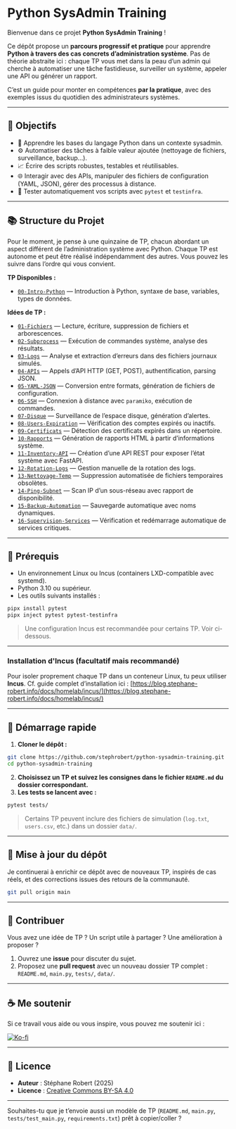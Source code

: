# Python SysAdmin Training

Bienvenue dans ce projet **Python SysAdmin Training** !

Ce dépôt propose un **parcours progressif et pratique** pour apprendre **Python
à travers des cas concrets d’administration système**. Pas de théorie abstraite
ici : chaque TP vous met dans la peau d’un admin qui cherche à automatiser une
tâche fastidieuse, surveiller un système, appeler une API ou générer un rapport.

C’est un guide pour monter en compétences **par la pratique**, avec des exemples
issus du quotidien des administrateurs systèmes.

---

## 🎯 Objectifs

* 🐍 Apprendre les bases du langage Python dans un contexte sysadmin.
* ⚙️ Automatiser des tâches à faible valeur ajoutée (nettoyage de fichiers,
  surveillance, backup…).
* 📈 Écrire des scripts robustes, testables et réutilisables.
* 🌐 Interagir avec des APIs, manipuler des fichiers de configuration (YAML,
  JSON), gérer des processus à distance.
* 🧪 Tester automatiquement vos scripts avec `pytest` et `testinfra`.

---

## 📚 Structure du Projet

Pour le moment, je pense à une quinzaine de TP, chacun abordant un aspect
différent de l’administration système avec Python. Chaque TP est autonome et
peut être réalisé indépendamment des autres. Vous pouvez les suivre dans l’ordre
qui vous convient.

**TP Disponibles :**

* [`00-Intro-Python`](./00-Intro-Python) — Introduction à Python, syntaxe de base,
  variables, types de données.

**Idées de TP :**

* [`01-Fichiers`](./01-Fichiers) — Lecture, écriture, suppression de fichiers et
  arborescences.
* [`02-Subprocess`](./02-Subprocess) — Exécution de commandes système, analyse
  des résultats.
* [`03-Logs`](./03-Logs) — Analyse et extraction d’erreurs dans des fichiers
  journaux simulés.
* [`04-APIs`](./04-APIs) — Appels d’API HTTP (GET, POST), authentification,
  parsing JSON.
* [`05-YAML-JSON`](./05-YAML-JSON) — Conversion entre formats, génération de
  fichiers de configuration.
* [`06-SSH`](./06-SSH) — Connexion à distance avec `paramiko`, exécution de
  commandes.
* [`07-Disque`](./07-Disque) — Surveillance de l’espace disque, génération
  d’alertes.
* [`08-Users-Expiration`](./08-Users-Expiration) — Vérification des comptes
  expirés ou inactifs.
* [`09-Certificats`](./09-Certificats) — Détection des certificats expirés dans
  un répertoire.
* [`10-Rapports`](./10-Rapports) — Génération de rapports HTML à partir
  d’informations système.
* [`11-Inventory-API`](./11-Inventory-API) — Création d’une API REST pour
  exposer l’état système avec FastAPI.
* [`12-Rotation-Logs`](./12-Rotation-Logs) — Gestion manuelle de la rotation des
  logs.
* [`13-Nettoyage-Temp`](./13-Nettoyage-Temp) — Suppression automatisée de
  fichiers temporaires obsolètes.
* [`14-Ping-Subnet`](./14-Ping-Subnet) — Scan IP d’un sous-réseau avec rapport
  de disponibilité.
* [`15-Backup-Automation`](./15-Backup-Automation) — Sauvegarde automatique avec
  noms dynamiques.
* [`16-Supervision-Services`](./16-Supervision-Services) — Vérification et
  redémarrage automatique de services critiques.

---

## 🔧 Prérequis

* Un environnement Linux ou Incus (containers LXD-compatible avec systemd).
* Python 3.10 ou supérieur.
* Les outils suivants installés :

```bash
pipx install pytest
pipx inject pytest pytest-testinfra
```

> Une configuration Incus est recommandée pour certains TP. Voir ci-dessous.

---

### Installation d'Incus (facultatif mais recommandé)

Pour isoler proprement chaque TP dans un conteneur Linux, tu peux utiliser
**Incus**. Cf. guide complet d’installation ici :
[https://blog.stephane-robert.info/docs/homelab/incus/](https://blog.stephane-robert.info/docs/homelab/incus/)

---

## 🚀 Démarrage rapide

1. **Cloner le dépôt :**

```bash
git clone https://github.com/stephrobert/python-sysadmin-training.git
cd python-sysadmin-training
```

2. **Choisissez un TP et suivez les consignes dans le fichier `README.md` du
   dossier correspondant.**
3. **Les tests se lancent avec :**

```bash
pytest tests/
```

> Certains TP peuvent inclure des fichiers de simulation (`log.txt`,
> `users.csv`, etc.) dans un dossier `data/`.

---

## 🔄 Mise à jour du dépôt

Je continuerai à enrichir ce dépôt avec de nouveaux TP, inspirés de cas réels,
et des corrections issues des retours de la communauté.

```bash
git pull origin main
```

---

## 🤝 Contribuer

Vous avez une idée de TP ? Un script utile à partager ? Une amélioration à
proposer ?

1. Ouvrez une **issue** pour discuter du sujet.
2. Proposez une **pull request** avec un nouveau dossier TP complet :
   `README.md`, `main.py`, `tests/`, `data/`.

---

## ☕ Me soutenir

Si ce travail vous aide ou vous inspire, vous pouvez me soutenir ici :

[![Ko-fi](https://www.ko-fi.com/img/githubbutton_sm.svg)](https://ko-fi.com/stephanerobert89902)

---

## 📄 Licence

* **Auteur** : Stéphane Robert (2025)
* **Licence** : [Creative Commons BY-SA
  4.0](https://creativecommons.org/licenses/by-sa/4.0/)

---

Souhaites-tu que je t’envoie aussi un modèle de TP (`README.md`, `main.py`,
`tests/test_main.py`, `requirements.txt`) prêt à copier/coller ?
